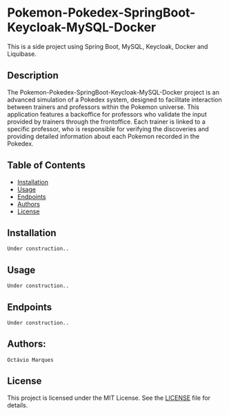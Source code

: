 # Pokemon-Pokedex-SpringBoot-Keycloak-MySQL-Docker
This is a side project using Spring Boot, MySQL, Keycloak, Docker and Liquibase.

## Description

The Pokemon-Pokedex-SpringBoot-Keycloak-MySQL-Docker project is an advanced simulation of a Pokedex system, designed to facilitate interaction between trainers and professors within the Pokemon universe. This application features a backoffice for professors who validate the input provided by trainers through the frontoffice. Each trainer is linked to a specific professor, who is responsible for verifying the discoveries and providing detailed information about each Pokemon recorded in the Pokedex.

## Table of Contents

- [Installation](https://github.com/Segredo12/Pokemon-Pokedex-SpringBoot-Keycloak-MySQL-Docker#installation)
- [Usage](https://github.com/Segredo12/Pokemon-Pokedex-SpringBoot-Keycloak-MySQL-Docker#usage)
- [Endpoints](https://github.com/Segredo12/Pokemon-Pokedex-SpringBoot-Keycloak-MySQL-Docker#endpoints)
- [Authors](https://github.com/Segredo12/Pokemon-Pokedex-SpringBoot-Keycloak-MySQL-Docker#authors)
- [License](https://github.com/Segredo12/Pokemon-Pokedex-SpringBoot-Keycloak-MySQL-Docker#license)

## Installation

``` Under construction.. ```

## Usage

``` Under construction.. ```

## Endpoints

``` Under construction.. ```

## Authors:
``` Octávio Marques ``` 

## License

This project is licensed under the MIT License. See the [LICENSE](https://choosealicense.com/licenses/mit/) file for details.